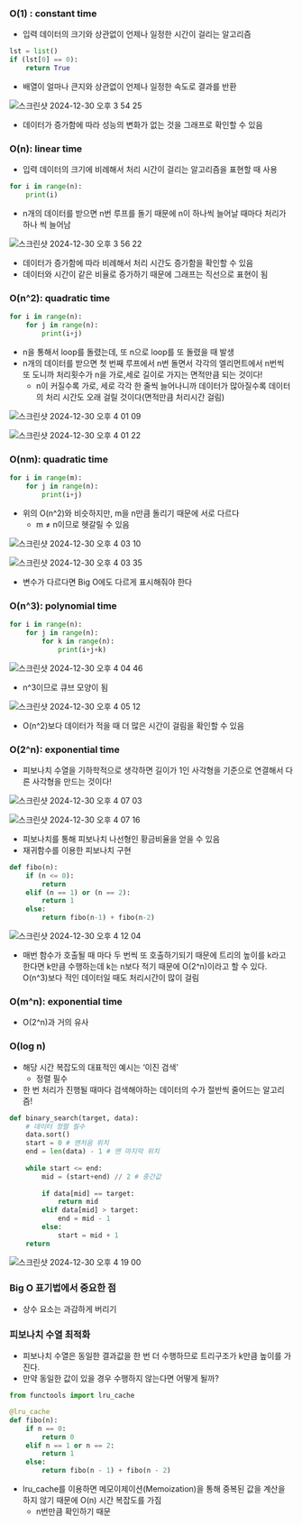 ### O(1) : constant time

- 입력 데이터의 크기와 상관없이 언제나 일정한 시간이 걸리는 알고리즘

```python
lst = list()
if (lst[0] == 0):
	return True
```

- 배열이 얼마나 큰지와 상관없이 언제나 일정한 속도로 결과를 반환

![스크린샷 2024-12-30 오후 3 54 25](https://github.com/user-attachments/assets/f8a72beb-565f-4053-94b8-845d247da6e5)

- 데이터가 증가함에 따라 성능의 변화가 없는 것을 그래프로 확인할 수 있음

### O(n): linear time

- 입력 데이터의 크기에 비례해서 처리 시간이 걸리는 알고리즘을 표현할 때 사용

```python
for i in range(n):
	print(i)
```

- n개의 데이터를 받으면 n번 루프를 돌기 때문에 n이 하나씩 늘어날 때마다 처리가 하나 씩 늘어남

![스크린샷 2024-12-30 오후 3 56 22](https://github.com/user-attachments/assets/bcfadaa0-bf84-4696-b30c-1b336e6ebc0b)

- 데이터가 증가함에 따라 비례해서 처리 시간도 증가함을 확인할 수 있음
- 데이터와 시간이 같은 비율로 증가하기 때문에 그래프는 직선으로 표현이 됨

### O(n^2): quadratic time

```python
for i in range(n):
	for j in range(n):
		print(i+j)
```

- n을 통해서 loop를 돌렸는데, 또 n으로 loop를 또 돌렸을 때 발생
- n개의 데이터를 받으면 첫 번째 루프에서 n번 돌면서 각각의 엘리먼트에서 n번씩 또 도니까 처리횟수가 n을 가로,세로 길이로 가지는 면적만큼 되는 것이다!
    - n이 커질수록 가로, 세로 각각 한 줄씩 늘어나니까 데이터가 많아질수록 데이터의 처리 시간도 오래 걸릴 것이다(면적만큼 처리시간 걸림)

![스크린샷 2024-12-30 오후 4 01 09](https://github.com/user-attachments/assets/7c9ef09d-9e27-48fd-8a30-149e956af1f6)

![스크린샷 2024-12-30 오후 4 01 22](https://github.com/user-attachments/assets/ad0a76bf-2654-41a8-9d2d-8fa7552b20a7)

### O(nm): quadratic time

```python
for i in range(m):
	for j in range(n):
		print(i+j)
```

- 위의 O(n^2)와 비슷하지만, m을 n만큼 돌리기 때문에 서로 다르다
    - m ≠ n이므로 헷갈릴 수 있음

![스크린샷 2024-12-30 오후 4 03 10](https://github.com/user-attachments/assets/6bb3390b-3ee9-4ffe-970e-3ada094066c2)

![스크린샷 2024-12-30 오후 4 03 35](https://github.com/user-attachments/assets/c133b6cd-b51a-45c2-b7ba-331600530c61)

- 변수가 다르다면 Big O에도 다르게 표시해줘야 한다

### O(n^3): polynomial time

```python
for i in range(n):
	for j in range(n):
		for k in range(n):
			print(i+j+k)
```

![스크린샷 2024-12-30 오후 4 04 46](https://github.com/user-attachments/assets/bf318142-7eec-413a-9a03-f045bf03b73b)

- n^3이므로 큐브 모양이 됨

![스크린샷 2024-12-30 오후 4 05 12](https://github.com/user-attachments/assets/2c3835ae-8b2c-4092-80d0-832334b6eae1)

- O(n^2)보다 데이터가 적을 때 더 많은 시간이 걸림을 확인할 수 있음

### O(2^n): exponential time

- 피보나치 수열을 기하학적으로 생각하면 길이가 1인 사각형을 기준으로 연결해서 다른 사각형을 만드는 것이다!

![스크린샷 2024-12-30 오후 4 07 03](https://github.com/user-attachments/assets/bdc543d7-1ef9-44a9-926b-95d5a65cfb47)

![스크린샷 2024-12-30 오후 4 07 16](https://github.com/user-attachments/assets/5f60ca4b-c8b2-4de1-a59c-f78b8eca28d8)

- 피보나치를 통해 피보나치 나선형인 황금비율을 얻을 수 있음
- 재귀함수를 이용한 피보나치 구현

```python
def fibo(n):
	if (n <= 0):
		return
	elif (n == 1) or (n == 2):
		return 1
	else:
		return fibo(n-1) + fibo(n-2)
```

![스크린샷 2024-12-30 오후 4 12 04](https://github.com/user-attachments/assets/a9b3de20-c9d7-413a-acf2-8d931d32d102)

- 매번 함수가 호출될 때 마다 두 번씩 또 호출하기되기 때문에 트리의 높이를 k라고 한다면 k만큼 수행하는데  k는 n보다 적기 때문에 O(2^n)이라고 할 수 있다. O(n^3)보다 적인 데이터일 때도 처리시간이 많이 걸림

### O(m^n): exponential time

- O(2^n)과 거의 유사

### O(log n)

- 해당 시간 복잡도의 대표적인 예시는 ‘이진 검색’
    - 정렬 필수
- 한 번 처리가 진행될 때마다 검색해야하는 데이터의 수가 절반씩 줄어드는 알고리즘!

```python
def binary_search(target, data):
	# 데이터 정렬 필수
	data.sort() 
	start = 0 # 맨처음 위치
	end = len(data) - 1 # 맨 마지막 위치
	
	while start <= end:
		mid = (start+end) // 2 # 중간값
		
		if data[mid] == target:
			return mid
		elif data[mid] > target:
			end = mid - 1
		else:
			start = mid + 1
	return
```

![스크린샷 2024-12-30 오후 4 19 00](https://github.com/user-attachments/assets/35cbb7ab-14f5-422c-9454-a9857aa0c84e)

### Big O 표기법에서 중요한 점

- 상수 요소는 과감하게 버리기

### 피보나치 수열 최적화

- 피보나치 수열은 동일한 결과값을 한 번 더 수행하므로 트리구조가 k만큼 높이를 가진다.
- 만약 동일한 값이 있을 경우 수행하지 않는다면 어떻게 될까?

```python
from functools import lru_cache

@lru_cache
def fibo(n):
	if n == 0:
		return 0
	elif n == 1 or n == 2:
		return 1
	else:
		return fibo(n - 1) + fibo(n - 2)
```

- lru_cache를 이용하면 메모이제이션(Memoization)을 통해 중복된 값을 계산을 하지 않기 때문에 O(n) 시간 복잡도를 가짐
    - n번만큼 확인하기 때문